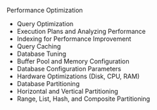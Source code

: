 Performance Optimization

- Query Optimization
- Execution Plans and Analyzing Performance
- Indexing for Performance Improvement
- Query Caching
- Database Tuning
- Buffer Pool and Memory Configuration
- Database Configuration Parameters
- Hardware Optimizations (Disk, CPU, RAM)
- Database Partitioning
- Horizontal and Vertical Partitioning
- Range, List, Hash, and Composite Partitioning